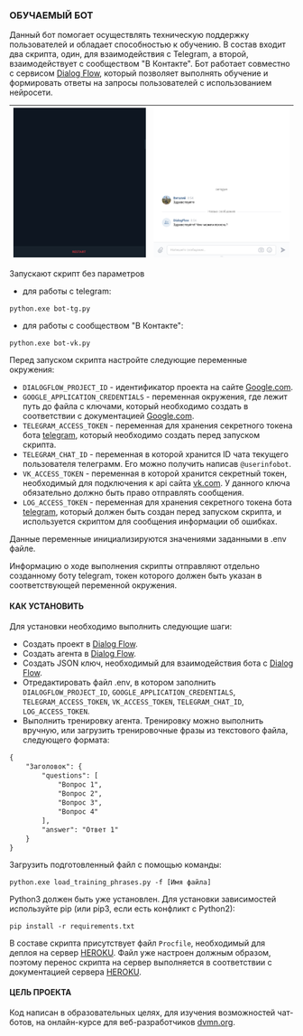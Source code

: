 ### ОБУЧАЕМЫЙ БОТ

Данный бот помогает осуществлять техническую поддержку пользователей и обладает способностью к обучению. В состав входит два скрипта, один, для взаимодействия с Telegram, а второй, взаимодействует с сообществом "В Контакте". Бот работает совместно с сервисом [Dialog Flow](https://dialogflow.com/), который позволяет выполнять обучение и формировать ответы на запросы пользователей с использованием нейросети.

![Alt text](demo_tg_bot.gif) | ![Alt text](demo_vk_bot.gif)
---------------------------- | ----------------------------

Запускают скрипт без параметров

- для работы с telegram:
```
python.exe bot-tg.py
```	

- для работы с сообществом "В Контакте":
```
python.exe bot-vk.py
```	

Перед запуском скрипта настройте следующие переменные окружения:
- `DIALOGFLOW_PROJECT_ID` - идентификатор проекта на сайте [Google.com](https://cloud.google.com/dialogflow/docs/quick/setup).
- `GOOGLE_APPLICATION_CREDENTIALS` - переменная окружения, где лежит путь до файла с ключами, который необходимо создать в соответствии с документацией [Google.com](https://cloud.google.com/docs/authentication/getting-started).
- `TELEGRAM_ACCESS_TOKEN` - переменная для хранения секретного токена бота [telegram](https://core.telegram.org/bots/api), который необходимо создать перед запуском скрипта.
- `TELEGRAM_CHAT_ID` - переменная в которой хранится ID чата текущего пользователя телеграмм. Его можно получить написав `@userinfobot`. 
- `VK_ACCESS_TOKEN` - переменная в которой хранится секретный токен, необходимый для подключения к api сайта [vk.com](http://www.vk.com). У данного ключа обязательно должно быть право отправлять сообщения.
- `LOG_ACCESS_TOKEN` - переменная для хранения секретного токена бота [telegram](https://core.telegram.org/bots/api), который должен быть создан перед запуском скрипта, и используется скриптом для сообщения информации об ошибках.

Данные переменные инициализируются значениями заданными в .env файле.

Информацию о ходе выполнения скрипты отправляют отдельно созданному боту telegram, токен которого должен быть указан в соответствующей переменной окружения.

#### КАК УСТАНОВИТЬ

Для установки необходимо выполнить следующие шаги: 
- Создать проект в [Dialog Flow](https://cloud.google.com/dialogflow/docs/quick/setup).
- Создать агента в [Dialog Flow](https://cloud.google.com/dialogflow/docs/quick/build-agent).
- Создать JSON ключ, необходимый для взаимодействия бота с [Dialog Flow](https://cloud.google.com/dialogflow/docs/quick/setup).
- Отредактировать файл .env, в котором заполнить `DIALOGFLOW_PROJECT_ID`, `GOOGLE_APPLICATION_CREDENTIALS`, `TELEGRAM_ACCESS_TOKEN`, `VK_ACCESS_TOKEN`, `TELEGRAM_CHAT_ID`, `LOG_ACCESS_TOKEN`.
- Выполнить тренировку агента. Тренировку можно выполнить вручную, или загрузить тренировочные фразы из текстового файла, следующего формата:

```
{
    "Заголовок": {
        "questions": [
            "Вопрос 1",
            "Вопрос 2",
            "Вопрос 3",
            "Вопрос 4"
        ],
        "answer": "Ответ 1"
    }
}

```
Загрузить подготовленный файл с помощью команды:

```
python.exe load_training_phrases.py -f [Имя файла]
```	

Python3 должен быть уже установлен. Для установки зависимостей используйте pip (или pip3, если есть конфликт с Python2):

```
pip install -r requirements.txt
```
В составе скрипта присутствует файл `Procfile`, необходимый для деплоя на сервер [HEROKU](https://heroku.com). Файл уже настроен должным образом, поэтому перенос скрипта на сервер выполняется в соответствии с документацией сервера [HEROKU](https://devcenter.heroku.com/articles/git).

#### ЦЕЛЬ ПРОЕКТА

Код написан в образовательных целях, для изучения возможностей чат-ботов, на онлайн-курсе для веб-разработчиков [dvmn.org](https://dvmn.org).
